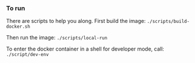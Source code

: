 ### To run

There are scripts to help you along.
First build the image:
`./scripts/build-docker.sh`

Then run the image:
`./scripts/local-run`

To enter the docker container in a shell for developer mode, call:
`./script/dev-env`